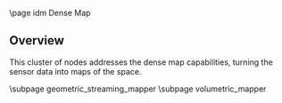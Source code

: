 \page idm Dense Map


## Overview

This cluster of nodes addresses the dense map capabilities, turning the sensor data into maps of the space.

\subpage geometric_streaming_mapper
\subpage volumetric_mapper